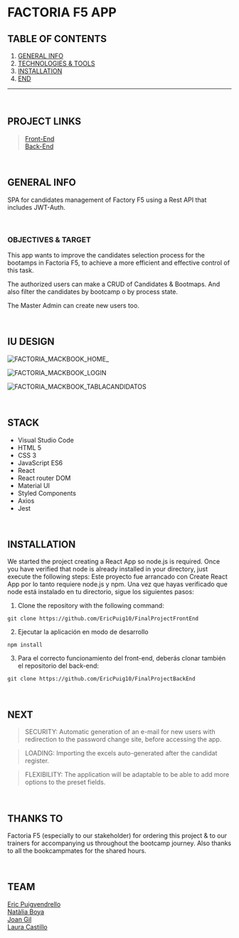 FACTORIA F5 APP
============

## TABLE OF CONTENTS
1. [GENERAL INFO](#GENERAL-INFO)
2. [TECHNOLOGIES & TOOLS](#TECHNOLOGIES-TOOLS)
3. [INSTALLATION](#INSTALLATION_)
4. [END](#NEXT)

***
&nbsp;

## PROJECT LINKS

>[Front-End](https://github.com/EricPuig10/FinalProjectFrontEnd.git)</br>
>[Back-End](https://github.com/EricPuig10/FinalProjectBackEnd.git)

&nbsp;

## GENERAL INFO

SPA for candidates management of Factory F5 using a Rest API that includes JWT-Auth.

&nbsp;

### OBJECTIVES & TARGET

This app wants to improve the candidates selection process for the bootamps in Factoria F5, to achieve a more efficient and effective control of this task.

The authorized users can make a CRUD of Candidates & Bootmaps. And also filter the candidates by bootcamp o by process state.

The Master Admin can create new users too.

&nbsp;

## IU DESIGN

![FACTORIA_MACKBOOK_HOME_](https://user-images.githubusercontent.com/102957525/192257975-eefb9c63-2f73-4d35-8471-3765172fa55c.png)

![FACTORIA_MACKBOOK_LOGIN](https://user-images.githubusercontent.com/102957525/192258182-1b84f26b-49c0-4ef6-b961-92eca4d1e839.png)

![FACTORIA_MACKBOOK_TABLACANDIDATOS](https://user-images.githubusercontent.com/102957525/192258216-91746a09-fdbc-4dcc-81f8-99764d432d83.png)

&nbsp;

## STACK
- Visual Studio Code
- HTML 5
- CSS 3
- JavaScript ES6
- React
- React router DOM
- Material UI
- Styled Components
- Axios
- Jest

&nbsp;

## INSTALLATION

We started the project creating a React App so node.js is required. Once you have verified that node is already installed in your directory, just execute the following steps: Este proyecto fue arrancado con Create React App por lo tanto requiere node.js y npm. Una vez que hayas verificado que node está instalado en tu directorio, sigue los siguientes pasos:

1. Clone the repository with the following command:  
```
git clone https://github.com/EricPuig10/FinalProjectFrontEnd
```

2. Ejecutar la aplicación en modo de desarrollo

```
npm install
```

3. Para el correcto funcionamiento del front-end, deberás clonar también el repositorio del back-end:

```
git clone https://github.com/EricPuig10/FinalProjectBackEnd
```
&nbsp;

## NEXT
>SECURITY: Automatic generation of an e-mail for new users with redirection to the password change site, before accessing the app.

>LOADING: Importing the excels auto-generated after the candidat register.

>FLEXIBILITY: The application will be adaptable to be able to add more options to the preset fields.


&nbsp;

## THANKS TO
Factoria F5 (especially to our stakeholder) for ordering this project & to our trainers for accompanying us throughout the bootcamp journey.
Also thanks to all the bookcampmates for the shared hours.

&nbsp;

## TEAM

[Eric Puigvendrello ](https://github.com/EricPuig10)<br>
[Natàlia Boya ](https://github.com/nboyaroca)<br>
[Joan Gil ](https://github.com/jilbosch)<br>
[Laura Castillo ](https://github.com/laucasdu)<br>